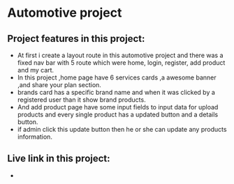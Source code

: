 # Automotive project

## Project features in this project:

- At first i create a layout route in this automotive project and there was a fixed nav bar with 5 route which were home, login, register, add product and my cart.
- In this project ,home page have 6 services cards ,a awesome banner ,and share your plan section.
- brands card has a specific brand name and when it was clicked by a registered user than it show brand products.
- And add product page have some input fields to input data for upload products and every single product has a updated button and a details button.
- if admin click this update button then he or she can update any products information.

## Live link in this project:
- 